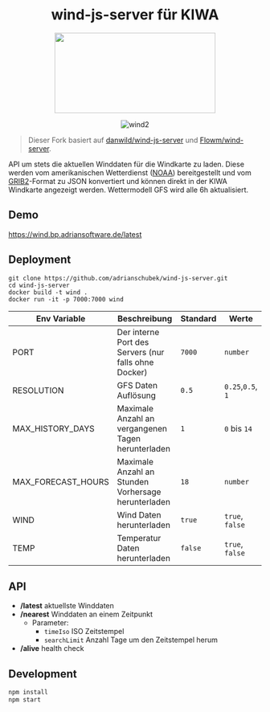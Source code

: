<h1 align="center">wind-js-server für KIWA</h1>
<p align="center">   
    <img width="320" height="160" src="https://bp.adriansoftware.de/media/logo-v1.svg?ref=gh-back"> <!-- Todo make file local -->
</p>

<div align="center">
	
![wind2](https://user-images.githubusercontent.com/19362349/216494936-dc03e436-c7d5-4ff2-8c26-baa18f1eb8d6.gif)
	
</div>

> Dieser Fork basiert auf [danwild/wind-js-server](https://github.com/danwild/wind-js-server) und [Flowm/wind-server](https://github.com/Flowm/wind-server).

API um stets die aktuellen Winddaten für die Windkarte zu laden. Diese werden vom amerikanischen Wetterdienst ([NOAA](http://nomads.ncep.noaa.gov/)) bereitgestellt und vom [GRIB2](http://en.wikipedia.org/wiki/GRIB)-Format zu JSON konvertiert und können direkt in der KIWA Windkarte angezeigt werden.
Wettermodell GFS wird alle 6h aktualisiert.
## Demo

https://wind.bp.adriansoftware.de/latest


## Deployment
```
git clone https://github.com/adrianschubek/wind-js-server.git
cd wind-js-server
docker build -t wind .
docker run -it -p 7000:7000 wind
```

| Env Variable   | Beschreibung                             | Standard | Werte     |
|------------|-----------------------------------------|---------|-------------|
| PORT       | Der interne Port des Servers (nur falls ohne Docker)     | `7000`    | `number` |
| RESOLUTION | GFS Daten Auflösung           | `0.5`     | `0.25`,`0.5`, `1`      |
| MAX_HISTORY_DAYS | Maximale Anzahl an vergangenen Tagen herunterladen | `1` | `0` bis `14` |
| MAX_FORECAST_HOURS | Maximale Anzahl an Stunden Vorhersage herunterladen | `18` | `number` |
| WIND       | Wind Daten herunterladen        | `true`    | `true`, `false` |
| TEMP       | Temperatur Daten herunterladen | `false`   | `true`, `false` |

## API
- **/latest** aktuellste Winddaten
- **/nearest** Winddaten an einem Zeitpunkt
	- Parameter:
		- `timeIso` ISO Zeitstempel
		- `searchLimit` Anzahl Tage um den Zeitstempel herum
- **/alive** health check

## Development
```bash
npm install
npm start
```
